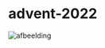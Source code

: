 # advent-2022
![afbeelding](https://user-images.githubusercontent.com/18636103/206924903-ccb7a085-0366-4c34-9eed-fd24a6ac5c57.png)
